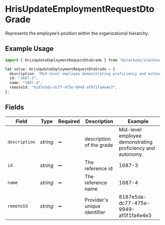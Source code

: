 # HrisUpdateEmploymentRequestDtoGrade

Represents the employee’s position within the organizational hierarchy.

## Example Usage

```typescript
import { HrisUpdateEmploymentRequestDtoGrade } from "@stackone/stackone-client-ts/sdk/models/shared";

let value: HrisUpdateEmploymentRequestDtoGrade = {
  description: "Mid-level employee demonstrating proficiency and autonomy.",
  id: "1687-3",
  name: "1687-4",
  remoteId: "8187e5da-dc77-475e-9949-af0f1fa4e4e3",
};
```

## Fields

| Field                                                      | Type                                                       | Required                                                   | Description                                                | Example                                                    |
| ---------------------------------------------------------- | ---------------------------------------------------------- | ---------------------------------------------------------- | ---------------------------------------------------------- | ---------------------------------------------------------- |
| `description`                                              | *string*                                                   | :heavy_minus_sign:                                         | description of the grade                                   | Mid-level employee demonstrating proficiency and autonomy. |
| `id`                                                       | *string*                                                   | :heavy_minus_sign:                                         | The reference id                                           | 1687-3                                                     |
| `name`                                                     | *string*                                                   | :heavy_minus_sign:                                         | The reference name                                         | 1687-4                                                     |
| `remoteId`                                                 | *string*                                                   | :heavy_minus_sign:                                         | Provider's unique identifier                               | 8187e5da-dc77-475e-9949-af0f1fa4e4e3                       |